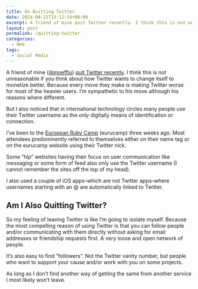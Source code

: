 ```yaml
---
title: On Quitting Twitter
date: 2014-08-21T15:12:54+00:00
excerpt: A friend of mine quit Twitter recently. I think this is not unreasonable if you think about how Twitter wants to change itself to monetize better.
layout: post
permalink: /quitting-twitter
categories:
  - Web
tags:
  - Social Media
---
```

A friend of mine ([@moeffju](https://twitter.com/moeffju "@moeffju on Twitter")) [quit Twitter recently](https://moeffju.net/blog/twitter-breakup/ "quit Twitter recently"). I think this is not unreasonable if you think about how Twitter wants to change itself to monetize better. Because every move they make is making Twitter worse for most of the heavier users. I’m sympathetic to his move although his reasons where different.

But I also noticed that in international technology circles many people use their Twitter username as the _only_ digitally means of identification or connection.

I’ve been to the [European Ruby Camp](http://2014.eurucamp.org/ "European Ruby Camp") (eurucamp) three weeks ago. Most attendees predominently referred to themselves either on their name tag or on the eurucamp website using their Twitter nick.

Some “hip” websites having their focus on user communication like messaging or some form of feed also only use the Twitter username (I cannot remember the sites off the top of my head).

I also used a couple of iOS apps–which are not Twitter apps–where usernames starting with an @ are automatically linked to Twitter.

## Am I Also Quitting Twitter?

So my feeling of leaving Twitter is like I’m going to isolate myself. Because the most compelling reason of using Twitter is that you can follow people and/or communicating  with them directly without asking for email addresses or friendship requests first. A very loose and open network of people.

It’s also easy to find “followers”. Not the Twitter vanity number, but people who want to support your cause and/or work with you on some projects.

As long as I don’t find another way of getting the same from another service I most likely won’t leave.